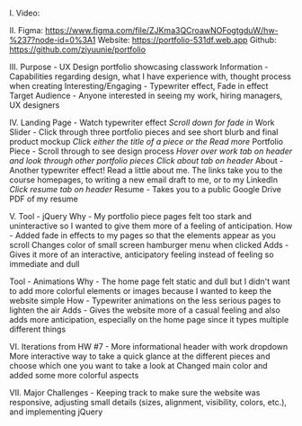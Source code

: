 I.
Video:

II.
Figma: https://www.figma.com/file/ZJKma3QCroawNOFogtgduW/hw-%237?node-id=0%3A1
Website: https://portfolio-531df.web.app
Github: https://github.com/ziyuunie/portfolio

III.
Purpose - UX Design portfolio showcasing classwork
Information - Capabilities regarding design, what I have experience with, thought process when creating
Interesting/Engaging - Typewriter effect, Fade in effect
Target Audience - Anyone interested in seeing my work, hiring managers, UX designers

IV.
Landing Page - Watch typewriter effect
*Scroll down for fade in*
Work Slider - Click through three portfolio pieces and see short blurb and final product mockup
*Click either the title of a piece or the Read more*
Portfolio Piece - Scroll through to see design process
*Hover over work tab on header and look through other portfolio pieces*
*Click about tab on header*
About - Another typewriter effect! Read a little about me. The links take you to the course homepages, to writing a new email draft to me, or to my LinkedIn
*Click resume tab on header*
Resume - Takes you to a public Google Drive PDF of my resume

V.
Tool - jQuery
Why - My portfolio piece pages felt too stark and uninteractive so I wanted to give them more of a feeling of anticipation.
How - Added fade in effects to my pages so that the elements appear as you scroll
Changes color of small screen hamburger menu when clicked
Adds - Gives it more of an interactive, anticipatory feeling instead of feeling so immediate and dull

Tool - Animations
Why - The home page felt static and dull but I didn't want to add more colorful elements or images because I wanted to keep the website simple
How - Typewriter animations on the less serious pages to lighten the air
Adds - Gives the website more of a casual feeling and also adds more anticipation, especially on the home page since it types multiple different things

VI.
Iterations from HW #7 - More informational header with work dropdown
More interactive way to take a quick glance at the different pieces and choose which one you want to take a look at
Changed main color and added some more colorful aspects

VII.
Major Challenges - Keeping track to make sure the website was responsive, adjusting small details (sizes, alignment, visibility, colors, etc.), and implementing jQuery